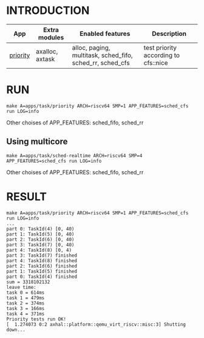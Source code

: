 # INTRODUCTION

| App | Extra modules | Enabled features | Description |
|-|-|-|-|
| [priority](../apps/task/priority/) | axalloc, axtask | alloc, paging, multitask, sched_fifo, sched_rr, sched_cfs | test priority according to cfs::nice|

# RUN
```shell
make A=apps/task/priority ARCH=riscv64 SMP=1 APP_FEATURES=sched_cfs run LOG=info
```
Other choises of APP_FEATURES: sched_fifo, sched_rr
## Using multicore
```shell
make A=apps/task/sched-realtime ARCH=riscv64 SMP=4 APP_FEATURES=sched_cfs run LOG=info 
```
Other choises of APP_FEATURES: sched_fifo, sched_rr

# RESULT
```
make A=apps/task/priority ARCH=riscv64 SMP=1 APP_FEATURES=sched_cfs run LOG=info
...
part 0: TaskId(4) [0, 40)
part 1: TaskId(5) [0, 40)
part 2: TaskId(6) [0, 40)
part 3: TaskId(7) [0, 40)
part 4: TaskId(8) [0, 4)
part 3: TaskId(7) finished
part 4: TaskId(8) finished
part 2: TaskId(6) finished
part 1: TaskId(5) finished
part 0: TaskId(4) finished
sum = 3318102132
leave time:
task 0 = 614ms
task 1 = 479ms
task 2 = 374ms
task 3 = 166ms
task 4 = 371ms
Priority tests run OK!
[  1.274073 0:2 axhal::platform::qemu_virt_riscv::misc:3] Shutting down...
```